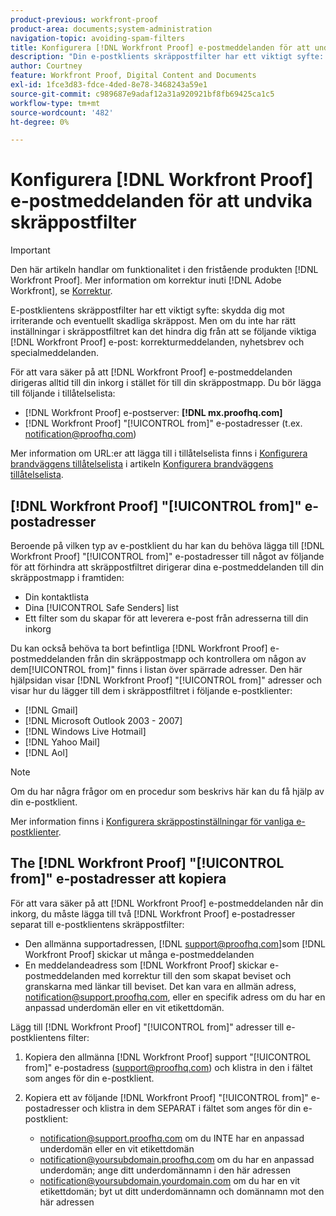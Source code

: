 ```yaml
---
product-previous: workfront-proof
product-area: documents;system-administration
navigation-topic: avoiding-spam-filters
title: Konfigurera [!DNL Workfront Proof] e-postmeddelanden för att undvika skräppostfilter
description: "Din e-postklients skräppostfilter har ett viktigt syfte: skydda dig mot irriterande och eventuellt skadliga skräppost. Men om du inte har rätt inställningar i skräppostfiltret kan det hindra dig från att se följande viktiga [!DNL Workfront Proof] e-post: korrekturmeddelanden, nyhetsbrev och specialmeddelanden."
author: Courtney
feature: Workfront Proof, Digital Content and Documents
exl-id: 1fce3d83-fdce-4ded-8e78-3468243a59e1
source-git-commit: c989687e9adaf12a31a920921bf8fb69425ca1c5
workflow-type: tm+mt
source-wordcount: '482'
ht-degree: 0%

---
```


# Konfigurera [!DNL Workfront Proof] e-postmeddelanden för att undvika skräppostfilter

>[!IMPORTANT]
>
>Den här artikeln handlar om funktionalitet i den fristående produkten [!DNL Workfront Proof]. Mer information om korrektur inuti [!DNL Adobe Workfront], se [Korrektur](../../../review-and-approve-work/proofing/proofing.md).

E-postklientens skräppostfilter har ett viktigt syfte: skydda dig mot irriterande och eventuellt skadliga skräppost. Men om du inte har rätt inställningar i skräppostfiltret kan det hindra dig från att se följande viktiga [!DNL Workfront Proof] e-post: korrekturmeddelanden, nyhetsbrev och specialmeddelanden.

För att vara säker på att [!DNL Workfront Proof] e-postmeddelanden dirigeras alltid till din inkorg i stället för till din skräppostmapp. Du bör lägga till följande i tillåtelselista:

* [!DNL Workfront Proof] e-postserver: **[!DNL mx.proofhq.com]**
* [!DNL Workfront Proof] &quot;[!UICONTROL from]&quot; e-postadresser (t.ex. notification@proofhq.com)

Mer information om URL:er att lägga till i tillåtelselista finns i [Konfigurera brandväggens tillåtelselista](../../../administration-and-setup/get-started-wf-administration/configure-your-firewall.md) i artikeln [Konfigurera brandväggens tillåtelselista](../../../administration-and-setup/get-started-wf-administration/configure-your-firewall.md).

## [!DNL Workfront Proof] &quot;[!UICONTROL from]&quot; e-postadresser

Beroende på vilken typ av e-postklient du har kan du behöva lägga till [!DNL Workfront Proof] &quot;[!UICONTROL from]&quot; e-postadresser till något av följande för att förhindra att skräppostfiltret dirigerar dina e-postmeddelanden till din skräppostmapp i framtiden:

* Din kontaktlista
* Dina [!UICONTROL Safe Senders] list
* Ett filter som du skapar för att leverera e-post från adresserna till din inkorg

Du kan också behöva ta bort befintliga [!DNL Workfront Proof] e-postmeddelanden från din skräppostmapp och kontrollera om någon av dem[!UICONTROL from]&quot; finns i listan över spärrade adresser. Den här hjälpsidan visar [!DNL Workfront Proof] &quot;[!UICONTROL from]&quot; adresser och visar hur du lägger till dem i skräppostfiltret i följande e-postklienter:

* [!DNL Gmail]
* [!DNL Microsoft Outlook 2003 - 2007]
* [!DNL Windows Live Hotmail]
* [!DNL Yahoo Mail]
* [!DNL Aol]

>[!NOTE]
>
>Om du har några frågor om en procedur som beskrivs här kan du få hjälp av din e-postklient.

Mer information finns i [Konfigurera skräppostinställningar för vanliga e-postklienter](../../../workfront-proof/wp-emailsntfctns/avoiding-spam-filters/configure-spam-settings-clients.md).

## The [!DNL Workfront Proof] &quot;[!UICONTROL from]&quot; e-postadresser att kopiera

För att vara säker på att [!DNL Workfront Proof] e-postmeddelanden når din inkorg, du måste lägga till två [!DNL Workfront Proof] e-postadresser separat till e-postklientens skräppostfilter:

* Den allmänna supportadressen, [!DNL support@proofhq.com]som [!DNL Workfront Proof] skickar ut många e-postmeddelanden
* En meddelandeadress som [!DNL Workfront Proof] skickar e-postmeddelanden med korrektur till den som skapat beviset och granskarna med länkar till beviset. Det kan vara en allmän adress, notification@support.proofhq.com, eller en specifik adress om du har en anpassad underdomän eller en vit etikettdomän.

Lägg till [!DNL Workfront Proof] &quot;[!UICONTROL from]&quot; adresser till e-postklientens filter:

1. Kopiera den allmänna [!DNL Workfront Proof] support &quot;[!UICONTROL from]&quot; e-postadress (support@proofhq.com) och klistra in den i fältet som anges för din e-postklient.
1. Kopiera ett av följande [!DNL Workfront Proof] &quot;[!UICONTROL from]&quot; e-postadresser och klistra in dem SEPARAT i fältet som anges för din e-postklient:

   * notification@support.proofhq.com om du INTE har en anpassad underdomän eller en vit etikettdomän
   * notification@yoursubdomain.proofhq.com om du har en anpassad underdomän; ange ditt underdomännamn i den här adressen
   * notification@yoursubdomain.yourdomain.com om du har en vit etikettdomän; byt ut ditt underdomännamn och domännamn mot den här adressen

<!--
<p data-mc-conditions="QuicksilverOrClassic.Draft mode">See the relevant section below for your email client to find out where to paste in these two Workfront Proof "[!UICONTROL from]" addresses.</p>
-->

